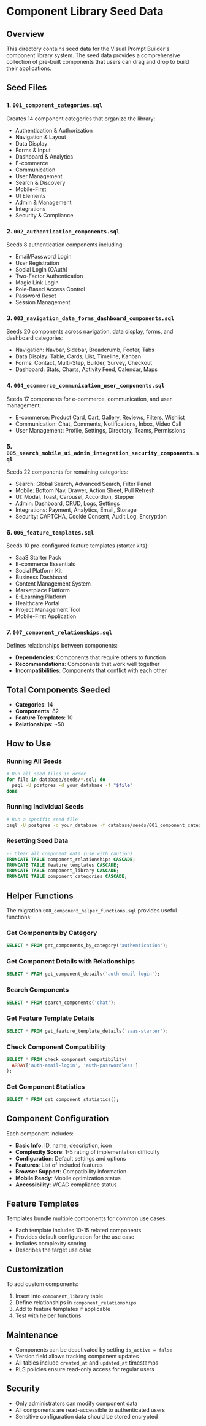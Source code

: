 # Component Library Seed Data

## Overview

This directory contains seed data for the Visual Prompt Builder's component library system. The seed data provides a comprehensive collection of pre-built components that users can drag and drop to build their applications.

## Seed Files

### 1. `001_component_categories.sql`
Creates 14 component categories that organize the library:
- Authentication & Authorization
- Navigation & Layout
- Data Display
- Forms & Input
- Dashboard & Analytics
- E-commerce
- Communication
- User Management
- Search & Discovery
- Mobile-First
- UI Elements
- Admin & Management
- Integrations
- Security & Compliance

### 2. `002_authentication_components.sql`
Seeds 8 authentication components including:
- Email/Password Login
- User Registration
- Social Login (OAuth)
- Two-Factor Authentication
- Magic Link Login
- Role-Based Access Control
- Password Reset
- Session Management

### 3. `003_navigation_data_forms_dashboard_components.sql`
Seeds 20 components across navigation, data display, forms, and dashboard categories:
- Navigation: Navbar, Sidebar, Breadcrumb, Footer, Tabs
- Data Display: Table, Cards, List, Timeline, Kanban
- Forms: Contact, Multi-Step, Builder, Survey, Checkout
- Dashboard: Stats, Charts, Activity Feed, Calendar, Maps

### 4. `004_ecommerce_communication_user_components.sql`
Seeds 17 components for e-commerce, communication, and user management:
- E-commerce: Product Card, Cart, Gallery, Reviews, Filters, Wishlist
- Communication: Chat, Comments, Notifications, Inbox, Video Call
- User Management: Profile, Settings, Directory, Teams, Permissions

### 5. `005_search_mobile_ui_admin_integration_security_components.sql`
Seeds 22 components for remaining categories:
- Search: Global Search, Advanced Search, Filter Panel
- Mobile: Bottom Nav, Drawer, Action Sheet, Pull Refresh
- UI: Modal, Toast, Carousel, Accordion, Stepper
- Admin: Dashboard, CRUD, Logs, Settings
- Integrations: Payment, Analytics, Email, Storage
- Security: CAPTCHA, Cookie Consent, Audit Log, Encryption

### 6. `006_feature_templates.sql`
Seeds 10 pre-configured feature templates (starter kits):
- SaaS Starter Pack
- E-commerce Essentials
- Social Platform Kit
- Business Dashboard
- Content Management System
- Marketplace Platform
- E-Learning Platform
- Healthcare Portal
- Project Management Tool
- Mobile-First Application

### 7. `007_component_relationships.sql`
Defines relationships between components:
- **Dependencies**: Components that require others to function
- **Recommendations**: Components that work well together
- **Incompatibilities**: Components that conflict with each other

## Total Components Seeded

- **Categories**: 14
- **Components**: 82
- **Feature Templates**: 10
- **Relationships**: ~50

## How to Use

### Running All Seeds
```bash
# Run all seed files in order
for file in database/seeds/*.sql; do
  psql -U postgres -d your_database -f "$file"
done
```

### Running Individual Seeds
```bash
# Run a specific seed file
psql -U postgres -d your_database -f database/seeds/001_component_categories.sql
```

### Resetting Seed Data
```sql
-- Clear all component data (use with caution)
TRUNCATE TABLE component_relationships CASCADE;
TRUNCATE TABLE feature_templates CASCADE;
TRUNCATE TABLE component_library CASCADE;
TRUNCATE TABLE component_categories CASCADE;
```

## Helper Functions

The migration `008_component_helper_functions.sql` provides useful functions:

### Get Components by Category
```sql
SELECT * FROM get_components_by_category('authentication');
```

### Get Component Details with Relationships
```sql
SELECT * FROM get_component_details('auth-email-login');
```

### Search Components
```sql
SELECT * FROM search_components('chat');
```

### Get Feature Template Details
```sql
SELECT * FROM get_feature_template_details('saas-starter');
```

### Check Component Compatibility
```sql
SELECT * FROM check_component_compatibility(
  ARRAY['auth-email-login', 'auth-passwordless']
);
```

### Get Component Statistics
```sql
SELECT * FROM get_component_statistics();
```

## Component Configuration

Each component includes:
- **Basic Info**: ID, name, description, icon
- **Complexity Score**: 1-5 rating of implementation difficulty
- **Configuration**: Default settings and options
- **Features**: List of included features
- **Browser Support**: Compatibility information
- **Mobile Ready**: Mobile optimization status
- **Accessibility**: WCAG compliance status

## Feature Templates

Templates bundle multiple components for common use cases:
- Each template includes 10-15 related components
- Provides default configuration for the use case
- Includes complexity scoring
- Describes the target use case

## Customization

To add custom components:

1. Insert into `component_library` table
2. Define relationships in `component_relationships`
3. Add to feature templates if applicable
4. Test with helper functions

## Maintenance

- Components can be deactivated by setting `is_active = false`
- Version field allows tracking component updates
- All tables include `created_at` and `updated_at` timestamps
- RLS policies ensure read-only access for regular users

## Security

- Only administrators can modify component data
- All components are read-accessible to authenticated users
- Sensitive configuration data should be stored encrypted
